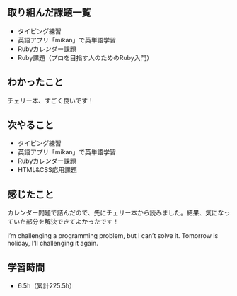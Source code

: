 ## 取り組んだ課題一覧
- タイピング練習
- 英語アプリ「mikan」で英単語学習
- Rubyカレンダー課題
- Ruby課題（プロを目指す人のためのRuby入門）
## わかったこと
チェリー本、すごく良いです！
## 次やること
- タイピング練習
- 英語アプリ「mikan」で英単語学習
- Rubyカレンダー課題
- HTML&CSS応用課題
## 感じたこと
カレンダー問題で詰んだので、先にチェリー本から読みました。結果、気になっていた部分を解決できてよかったです！

I’m challenging a programming problem, but I can’t solve it.
Tomorrow is holiday, I’ll challenging it again. 
## 学習時間
- 6.5h（累計225.5h）
